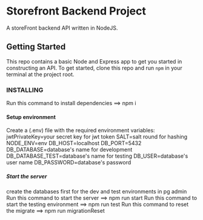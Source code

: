 # Storefront Backend Project

A storeFront backend API written in NodeJS.

## Getting Started
This repo contains a basic Node and Express app to get you started in constructing an API. To get started, clone this repo and run `npm` in your terminal at the project root.

### INSTALLING
Run this command to install dependencies ==> npm i

#### Setup environment
Create a (.env) file with the required environment variables:
    jwtPrivateKey=your secret key for jwt token
    SALT=salt round for hashing
    NODE_ENV=env
    DB_HOST=localhost
    DB_PORT=5432
    DB_DATABASE=database's name for development
    DB_DATABASE_TEST=database's name for testing
    DB_USER=database's user name
    DB_PASSWORD=database's password

##### Start the server
create the databases first for the dev and test environments in pg admin
Run this command to start the server ==> npm run start
Run this command to start the testing environment ==> npm run test
Run this command to reset the migrate ==> npm run migrationReset